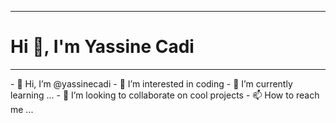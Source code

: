 <hr>
<h1 center> Hi 👋, I'm Yassine Cadi </h1>
<hr>
- 👋 Hi, I’m @yassinecadi
- 👀 I’m interested in coding
- 🌱 I’m currently learning ...
- 💞️ I’m looking to collaborate on cool projects
- 📫 How to reach me ...

<!---
yassinecadi/yassinecadi is a ✨ special ✨ repository because its `README.md` (this file) appears on your GitHub profile.
You can click the Preview link to take a look at your changes.
--->
